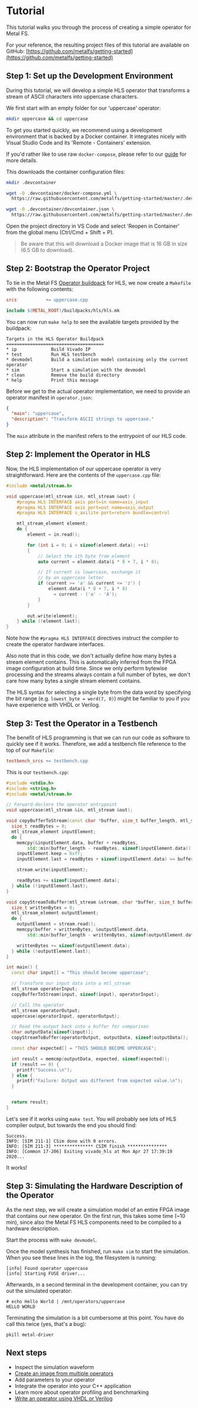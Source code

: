 # Tutorial

This tutorial walks you through the process of creating a simple operator for Metal FS.

For your reference, the resulting project files of this tutorial are available on GitHub: [https://github.com/metalfs/getting-started](https://github.com/metalfs/getting-started)

## Step 1: Set up the Development Environment

During this tutorial, we will develop a simple HLS operator that transforms a stream of ASCII characters into uppercase characters.

We first start with an empty folder for our 'uppercase' operator:

```bash
mkdir uppercase && cd uppercase
```

To get you started quickly, we recommend using a development environment that is backed by a Docker container.
It integrates nicely with Visual Studio Code and its 'Remote - Containers' extension.

If you'd rather like to use raw `docker-compose`, please refer to our [guide](docker_dev) for more details.

This downloads the container configuration files:

```bash
mkdir .devcontainer

wget -O .devcontainer/docker-compose.yml \
  https://raw.githubusercontent.com/metalfs/getting-started/master/.devcontainer/docker-compose.yml

wget -O .devcontainer/devcontainer.json \
  https://raw.githubusercontent.com/metalfs/getting-started/master/.devcontainer/devcontainer.json
```
Open the project directory in VS Code and select 'Reopen in Container' from the global menu (Ctrl/Cmd + Shift + P).

> Be aware that this will download a Docker image that is 16 GB in size (6.5 GB to download).

## Step 2: Bootstrap the Operator Project

To tie in the Metal FS [Operator buildpack](buildpacks) for HLS, we now create a `Makefile` with the following contents:

```Makefile
srcs           += uppercase.cpp

include $(METAL_ROOT)/buildpacks/hls/hls.mk
```

You can now run `make help` to see the available targets provided by the buildpack:

```
Targets in the HLS Operator Buildpack
=====================================
* ip             Build Vivado IP
* test           Run HLS testbench
* devmodel       Build a simulation model containing only the current operator
* sim            Start a simulation with the devmodel
* clean          Remove the build directory
* help           Print this message
```

Before we get to the actual operator implementation, we need to provide an operator manifest in `operator.json`:

```json
{
  "main": "uppercase",
  "description": "Transform ASCII strings to uppercase."
}
```

The `main` attribute in the manifest refers to the entrypoint of our HLS code.

## Step 2: Implement the Operator in HLS

Now, the HLS implementation of our uppercase operator is very straightforward.
Here are the contents of the `uppercase.cpp` file:

```cpp
#include <metal/stream.h>

void uppercase(mtl_stream &in, mtl_stream &out) {
    #pragma HLS INTERFACE axis port=in name=axis_input
    #pragma HLS INTERFACE axis port=out name=axis_output
    #pragma HLS INTERFACE s_axilite port=return bundle=control

    mtl_stream_element element;
    do {
        element = in.read();

        for (int i = 0; i < sizeof(element.data); ++i)
        {
            // Select the ith byte from element
            auto current = element.data(i * 8 + 7, i * 8);

            // If current is lowercase, exchange it
            // by an uppercase letter
            if (current >= 'a' && current <= 'z') {
                element.data(i * 8 + 7, i * 8)
                  = current - ('a' - 'A');
            }
        }

        out.write(element);
    } while (!element.last);
}
```

Note how the `#pragma HLS INTERFACE` directives instruct the compiler to create the operator hardware interfaces.

Also note that in this code, we don't actually define how many bytes a stream element contains.
This is automatically inferred from the FPGA image configuration at build time.
Since we only perform bytewise processing and the streams always contain a full number of bytes, we don't care how many bytes a single stream element contains.

The HLS syntax for selecting a single byte from the data word by specifying the bit range (e.g. `lowest_byte = word(7, 0)`) might be familiar to you if you have experience with VHDL or Verilog.

## Step 3: Test the Operator in a Testbench

The benefit of HLS programming is that we can run our code as software to quickly see if it works.
Therefore, we add a testbench file reference to the top of our `Makefile`:

```Makefile
testbench_srcs += testbench.cpp
```

This is our `testbench.cpp`:
```cpp
#include <stdio.h>
#include <string.h>
#include <metal/stream.h>

// Forward-declere the operator entrypoint
void uppercase(mtl_stream &in, mtl_stream &out);

void copyBufferToStream(const char *buffer, size_t buffer_length, mtl_stream &stream) {
  size_t readBytes = 0;
  mtl_stream_element inputElement;
  do {
    memcpy(&inputElement.data, buffer + readBytes,
        std::min(buffer_length - readBytes, sizeof(inputElement.data)));
    inputElement.keep = 0xff;
    inputElement.last = readBytes + sizeof(inputElement.data) >= buffer_length;

    stream.write(inputElement);

    readBytes += sizeof(inputElement.data);
  } while (!inputElement.last);
}

void copyStreamToBuffer(mtl_stream &stream, char *buffer, size_t buffer_length) {
  size_t writtenBytes = 0;
  mtl_stream_element outputElement;
  do {
    outputElement = stream.read();
    memcpy(buffer + writtenBytes, &outputElement.data,
        std::min(buffer_length - writtenBytes, sizeof(outputElement.data)));

    writtenBytes += sizeof(outputElement.data);
  } while (!outputElement.last);
}

int main() {
  const char input[] = "This should become uppercase";

  // Transform our input data into a mtl_stream
  mtl_stream operatorInput;
  copyBufferToStream(input, sizeof(input), operatorInput);

  // Call the operator
  mtl_stream operatorOutput;
  uppercase(operatorInput, operatorOutput);

  // Read the output back into a buffer for comparison
  char outputData[sizeof(input)];
  copyStreamToBuffer(operatorOutput, outputData, sizeof(outputData));

  const char expected[] = "THIS SHOULD BECOME UPPERCASE";

  int result = memcmp(outputData, expected, sizeof(expected));
  if (result == 0) {
    printf("Success.\n");
  } else {
    printf("Failure: Output was different from expected value.\n");
  }


  return result;
}
```

Let's see if it works using `make test`. You will probably see lots of HLS compiler output, but towards the end you should find:
```
Success.
INFO: [SIM 211-1] CSim done with 0 errors.
INFO: [SIM 211-3] *************** CSIM finish ***************
INFO: [Common 17-206] Exiting vivado_hls at Mon Apr 27 17:39:19 2020...
```

It works!

## Step 3: Simulating the Hardware Description of the Operator

As the next step, we will create a simulation model of an entire FPGA image that contains our new operator.
On the first run, this takes some time (~10 min), since also the Metal FS HLS components need to be compiled to a hardware description.

Start the process with `make devmodel`.

Once the model synthesis has finished, run `make sim` to start the simulation.
When you see these lines in the log, the filesystem is running:

```
[info] Found operator uppercase
[info] Starting FUSE driver...
```

Afterwards, in a second terminal in the development container, you can try out the simulated operator:

```
# echo Hello World | /mnt/operators/uppercase
HELLO WORLD
```

Terminating the simulation is a bit cumbersome at this point. You have do call this twice (yes, that's a bug):
```
pkill metal-driver
```

## Next steps

 - Inspect the simulation waveform
 - [Create an image from multiple operators](image_manifest)
 - Add parameters to your operator
 - Integrate the operator into your C++ application
 - Learn more about operator profiling and benchmarking
 - [Write an operator using VHDL or Verilog](buildpacks)
